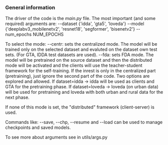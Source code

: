 

### General information
The driver of the code is the *main.py* file.
The most important (and some required) arguments are:
--dataset {'idda', 'gta5', 'loveda'}
--model {'deeplabv3_mobilenetv2', 'resnet18', 'segformer', 'bisenetv2'}
--num_epochs NUM_EPOCHS

To select the mode:
--centr: sets the centralized mode. The model will be trained only on the selected dataset and evaluted on the dataset own test sets.
    (For GTA, IDDA test datasets are used).
--fda: sets FDA mode. The model will be pretrained on the source dataset and then the distributed mode will be activated and the clients    will use the teacher-student framework for the self-training. If the inrest is only in the centralized part (pretraining), just ignore the second part of the code.
    Two options are explored and allowed.
    If dataset=idda -> idda will be used as clients and GTA for the pretraining phase.
    If dataset=loveda -> loveda (on urban data) will be used for pretraining and loveda with both urban and rural data for the next phase.

If none of this mode is set, the "distributed" framework (client-server) is used.

Commands like:
--save, --chp, --resume and --load can be used to manage checkpoints and saved models.

To see more about arguments see in utils/args.py

## 